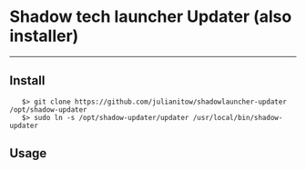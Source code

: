 # Shadow tech launcher Updater (also installer)
_______________________________________________

## Install

```
   $> git clone https://github.com/julianitow/shadowlauncher-updater /opt/shadow-updater
   $> sudo ln -s /opt/shadow-updater/updater /usr/local/bin/shadow-updater
```

## Usage
```$> shadow-updater
